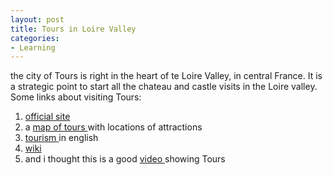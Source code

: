 ```yaml
---
layout: post
title: Tours in Loire Valley
categories:
- Learning
---
```



the city of Tours is right in the heart of te Loire Valley, in central France. It is a strategic point to start all the chateau and castle visits in the Loire valley. Some links about visiting Tours:

1. [official site](http://www.tours.fr/)
2. a [map of tours ](http://france-for-visitors.com/france-maps/loire/tours-map.html)with locations of attractions
3. [tourism ](http://france-for-visitors.com/loire/tours/index.html)in english
4. [wiki](http://en.wikipedia.org/wiki/Tours)
5. and i thought this is a good [video ](http://www.tours-agglo.fr/media/media19058.wmv)showing Tours
